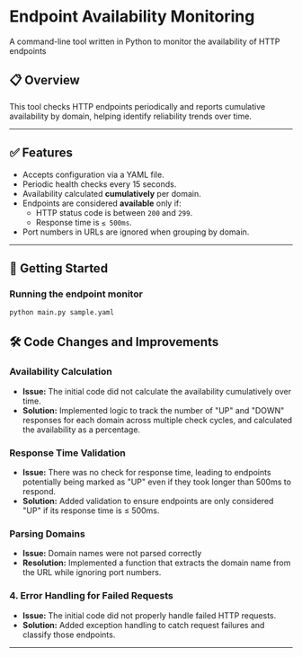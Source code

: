 # Endpoint Availability Monitoring

A command-line tool written in Python to monitor the availability of HTTP endpoints

## 📋 Overview

This tool checks HTTP endpoints periodically and reports cumulative availability by domain, helping identify reliability trends over time.

---

## ✅ Features

- Accepts configuration via a YAML file.
- Periodic health checks every 15 seconds.
- Availability calculated **cumulatively** per domain.
- Endpoints are considered **available** only if:
  - HTTP status code is between `200` and `299`.
  - Response time is `≤ 500ms`.
- Port numbers in URLs are ignored when grouping by domain.

---

## 🚀 Getting Started

### Running the endpoint monitor

```bash
python main.py sample.yaml
```

## 🛠️ Code Changes and Improvements

### Availability Calculation

- **Issue:** The initial code did not calculate the availability cumulatively over time.
- **Solution:** Implemented logic to track the number of "UP" and "DOWN" responses for each domain across multiple check cycles, and calculated the availability as a percentage.

### Response Time Validation

- **Issue:** There was no check for response time, leading to endpoints potentially being marked as "UP" even if they took longer than 500ms to respond.
- **Solution:** Added validation to ensure endpoints are only considered "UP" if its response time is ≤ 500ms.

### Parsing Domains

- **Issue:** Domain names were not parsed correctly
- **Resolution:** Implemented a function that extracts the domain name from the URL while ignoring port numbers.

### 4. Error Handling for Failed Requests

- **Issue:** The initial code did not properly handle failed HTTP requests.
- **Solution:** Added exception handling to catch request failures and classify those endpoints.

---